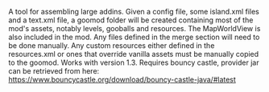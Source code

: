 A tool for assembling large addins. Given a config file, some island.xml files and a text.xml file, a goomod folder will be created containing most of the mod's assets, notably levels, gooballs and resources. The MapWorldView is also included in the mod. Any files defined in the merge section will need to be done manually. Any custom resources either defined in the resources.xml or ones that override vanilla assets must be manually copied to the goomod. Works with version 1.3. Requires bouncy castle, provider jar can be retrieved from here: https://www.bouncycastle.org/download/bouncy-castle-java/#latest
